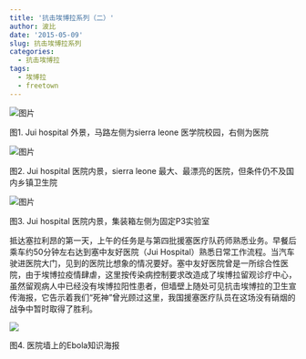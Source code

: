 ```yaml
---
title: '抗击埃博拉系列（二）'
author: 波比
date: '2015-05-09'
slug: 抗击埃博拉系列
categories:
  - 抗击埃博拉
tags:
  - 埃博拉
  - freetown 
---
```


![图片](http://r.photo.store.qq.com/psb?/V10n8yPI3UP4oC/EfPqlm1xyHYpXqZVJRDPFwyLhuGbMzubrN7xNIxZxlE!/o/dL4UVG5lKAAA&ek=1&kp=1&pt=0&bo=iBeAAtM6QAYFAJE!&t=5&su=1260494945&tm=1484499600&sce=0-12-12&rf=2-9)

图1. Jui hospital 外景，马路左侧为sierra leone 医学院校园，右侧为医院

![图片](http://r.photo.store.qq.com/psb?/V10n8yPI3UP4oC/UBcsGb*qhsDTa6THhNB*PsN7WvrL7zsh9RVivKGNwUI!/o/dNxmtW3MEQAA&ek=1&kp=1&pt=0&bo=PQ2AAhohQAYFAOw!&t=5&su=1132419073&tm=1484499600&sce=0-12-12&rf=2-9)

图2. Jui hospital 医院内景，sierra leone 最大、最漂亮的医院，但条件仍不及国内乡镇卫生院

![图片](http://r.photo.store.qq.com/psb?/V10n8yPI3UP4oC/i.KhrqwRSYGsX5xBkodw0OzN2yrcMzgsNp1OsYmow4k!/o/dH7YsG3KEQAA&ek=1&kp=1&pt=0&bo=ThiAAsI8QAYFAE8!&t=5&su=1116066801&tm=1484499600&sce=0-12-12&rf=2-9)

图3. Jui hospital 医院内景，集装箱左侧为固定P3实验室

抵达塞拉利昂的第一天，上午的任务是与第四批援塞医疗队药师熟悉业务。早餐后乘车约50分钟左右达到塞中友好医院（Jui Hospital）熟悉日常工作流程。当汽车驶进医院大门，见到的医院比想象的情况要好。塞中友好医院曾是一所综合性医院，由于埃博拉疫情肆虐，这里按传染病控制要求改造成了埃博拉留观诊疗中心，虽然留观病人中已经没有埃博拉阳性患者，但墙壁上随处可见抗击埃博拉的卫生宣传海报，它告示着我们“死神”曾光顾过这里，我国援塞医疗队员在这场没有硝烟的战争中暂时取得了胜利。

![](http://www.tanboyu.com/wp-content/uploads/2017/01/img_587badfe853f5.png)

图4. 医院墙上的Ebola知识海报